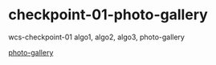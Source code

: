 # checkpoint-01-photo-gallery

wcs-checkpoint-01 algo1, algo2, algo3, photo-gallery


[photo-gallery](https://cristina-ferreira.github.io/checkpoint-01-photo-gallery/)